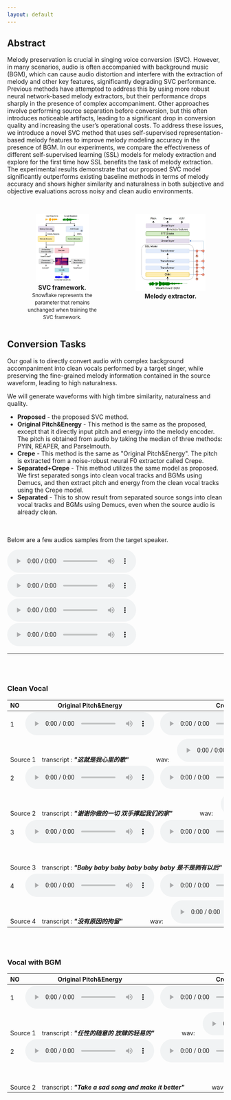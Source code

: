 ```yaml
---
layout: default
---
```


## Abstract

Melody preservation is crucial in singing voice conversion (SVC). However, in many scenarios, audio is often accompanied with background music (BGM), which can cause audio distortion and interfere with the extraction of melody and other key features, significantly degrading SVC performance.  Previous methods have attempted to address this by using more robust neural network-based melody extractors, but their performance drops sharply in the presence of complex accompaniment. Other approaches involve performing source separation before conversion, but this often introduces noticeable artifacts, leading to a significant drop in conversion quality and increasing the user’s operational costs. To address these issues, we introduce a novel SVC method that uses self-supervised representation-based melody features to improve melody modeling accuracy in the presence of BGM. In our experiments, we compare the effectiveness of different self-supervised learning (SSL) models for melody extraction and explore for the first time how SSL benefits the task of melody extraction. The experimental results demonstrate that our proposed SVC model significantly outperforms existing baseline methods in terms of melody accuracy and shows higher similarity and naturalness in both subjective and objective evaluations across noisy and clean audio environments.

<br>

<!-- <table style="border-collapse: collapse; width: 100%;">
<tr>
<td>
<img src="all.jpg" alt="图片1" style="display: block; margin: 0 auto; width: 600px;"/>
<p style="text-align: center;">SVC framework.</p>
</td>
<td>
<img src="melody.jpg" alt="图片2" style="display: block; margin: 0 auto; width: 800px;"/>
<p style="text-align: center;">Melody extractor.</p>
</td>
</tr>
</table> -->

<div style="display: flex; justify-content: space-between; align-items: flex-start;">
    <figure style="text-align: center;">
        <img src="all.jpg" alt="Image 1" style="max-width: 70% ">
		<figcaption style="text-align: center;">
            <strong>SVC framework.</strong><br>
            <small>Snowflake represents the parameter that remains unchanged when training the SVC framework.</small>
        </figcaption>
    </figure>
    <figure style="text-align: center;">
        <img src="melody.jpg" alt="Image 2" style="max-width: 98%">
        <figcaption style="text-align: center;"><strong>Melody extractor.</strong></figcaption>
    </figure>
</div>

<!-- <div style="text-align: center;">
	<img src="all.jpg" alt="SVC framework. Snowflake represents the parameter that remains unchanged when training the SVC framework." style="max-width: 4.8%"><p>这是图片2的标题</p><img src="melody.jpg" alt="Melody extractor." style="max-width: 54%"><p>这是图片2的标题</p>
</div> -->


## Conversion Tasks

Our goal is to directly convert audio with complex background accompaniment into clean vocals performed by a target singer, while preserving the fine-grained melody information contained in the source waveform, leading to high naturalness.

We will generate waveforms with high timbre similarity, naturalness and
quality.

- **Proposed** - the proposed SVC method.
- **Original Pitch&Energy** - This method is the same as the proposed, except that it directly input pitch and energy into the melody encoder. The pitch is obtained from audio by taking the median of three methods: PYIN, REAPER, and Parselmouth.
- **Crepe** - This method is the same as "Original Pitch&Energy". The pitch is extracted from a noise-robust neural F0 extractor called Crepe.
- **Separated+Crepe** - This method utilizes the same model as proposed. We first separated songs into clean vocal tracks and BGMs using Demucs, and then extract pitch and energy from the clean vocal tracks using the Crepe model.
- **Separated** - This to show result from separated source songs into clean vocal tracks and BGMs using Demucs, even when the source audio is already clean.

<br><br>
Below are a few audios samples from the target speaker.

<audio controls>
				<source src="audios\target\2019000761.wav" type="audio/mpeg">
				Your browser does not support this audio format.
			</audio>
<audio controls>
				<source src="audios\target\2063002339.wav" type="audio/mpeg">
				Your browser does not support this audio format.
			</audio>
<audio controls>
				<source src="audios\target\2075002790.wav" type="audio/mpeg">
				Your browser does not support this audio format.
			</audio>
<audio controls>
				<source src="audios\target\2075002791.wav" type="audio/mpeg">
				Your browser does not support this audio format.
			</audio>
<hr>

<br><br>


### Clean Vocal

<div class="table-wrapper">

<table>
<thead>
<tr class="header">
<th>NO</th>
<th>Original Pitch&Energy</th>
<th>Crepe</th>
<th>Separated</th>
<th>Separated+Crepe</th>
<th>Proposed</th>


</tr>
</thead>
<tbody>
<tr class="odd">
<td>1</td>
<td><audio controls>
				<source src="audios\clean\acous\0.wav" type="audio/mpeg">
				Your browser does not support this audio format.
			</audio></td>
<td><audio controls>
				<source src="audios\clean\crepe\0.wav" type="audio/mpeg">
				Your browser does not support this audio format.
			</audio></td>
<td><audio controls>
				<source src="audios\clean\separated\0.wav" type="audio/mpeg">
				Your browser does not support this audio format.
			</audio></td>
<td><audio controls>
				<source src="audios\clean\separated_crepe\0.wav" type="audio/mpeg">
				Your browser does not support this audio format.
			</audio></td>
<td><audio controls>
				<source src="audios\clean\proposed\0.wav" type="audio/mpeg">
				Your browser does not support this audio format.
			</audio></td>
</tr>
<tr class="even">
<td colspan="6">Source 1&emsp;transcript :
<em><strong>"这就是我心里的歌"</strong></em> &emsp;&emsp;&emsp;&emsp;
wav:&emsp;
<audio controls>
				<source src="audios\clean\source\0.wav" type="audio/mpeg">
				Your browser does not support this audio format.
			</audio>
</td>
</tr>

<tr class="odd">
<td>2</td>
<td><audio controls>
				<source src="audios\clean\acous\1.wav" type="audio/mpeg">
				Your browser does not support this audio format.
			</audio></td>
<td><audio controls>
				<source src="audios\clean\crepe\1.wav" type="audio/mpeg">
				Your browser does not support this audio format.
			</audio></td>
<td><audio controls>
				<source src="audios\clean\separated\1.wav" type="audio/mpeg">
				Your browser does not support this audio format.
			</audio></td>
<td><audio controls>
				<source src="audios\clean\separated_crepe\1.wav" type="audio/mpeg">
				Your browser does not support this audio format.
			</audio></td>
<td><audio controls>
				<source src="audios\clean\proposed\1.wav" type="audio/mpeg">
				Your browser does not support this audio format.
			</audio></td>
</tr>
<tr class="even">
<td colspan="6">Source 2&emsp;transcript :
<em><strong>"谢谢你做的一切 双手撑起我们的家"</strong></em> &emsp;&emsp;&emsp;&emsp;
wav:&emsp;
<audio controls>
				<source src="audios\clean\source\1.wav" type="audio/mpeg">
				Your browser does not support this audio format.
			</audio>
</td>
</tr>


<tr class="odd">
<td>3</td>
<td><audio controls>
				<source src="audios\clean\acous\2.wav" type="audio/mpeg">
				Your browser does not support this audio format.
			</audio></td>
<td><audio controls>
				<source src="audios\clean\crepe\2.wav" type="audio/mpeg">
				Your browser does not support this audio format.
			</audio></td>
<td><audio controls>
				<source src="audios\clean\separated\2.wav" type="audio/mpeg">
				Your browser does not support this audio format.
			</audio></td>
<td><audio controls>
				<source src="audios\clean\separated_crepe\2.wav" type="audio/mpeg">
				Your browser does not support this audio format.
			</audio></td>
<td><audio controls>
				<source src="audios\clean\proposed\2.wav" type="audio/mpeg">
				Your browser does not support this audio format.
			</audio></td>
</tr>
<tr class="even">
<td colspan="6">Source 3&emsp;transcript :
<em><strong>"Baby baby baby baby baby baby 是不是拥有以后"</strong></em> &emsp;&emsp;&emsp;&emsp;
wav:&emsp;
<audio controls>
				<source src="audios\clean\source\2.wav" type="audio/mpeg">
				Your browser does not support this audio format.
			</audio>
</td>
</tr>


<tr class="odd">
<td>4</td>
<td><audio controls>
				<source src="audios\clean\acous\3.wav" type="audio/mpeg">
				Your browser does not support this audio format.
			</audio></td>
<td><audio controls>
				<source src="audios\clean\crepe\3.wav" type="audio/mpeg">
				Your browser does not support this audio format.
			</audio></td>
<td><audio controls>
				<source src="audios\clean\separated\3.wav" type="audio/mpeg">
				Your browser does not support this audio format.
			</audio></td>
<td><audio controls>
				<source src="audios\clean\separated_crepe\3.wav" type="audio/mpeg">
				Your browser does not support this audio format.
			</audio></td>
<td><audio controls>
				<source src="audios\clean\proposed\3.wav" type="audio/mpeg">
				Your browser does not support this audio format.
			</audio></td>
</tr>
<tr class="even">
<td colspan="6">Source 4&emsp;transcript :
<em><strong>"没有原因的拘留"</strong></em> &emsp;&emsp;&emsp;&emsp;
wav:&emsp;
<audio controls>
				<source src="audios\clean\source\3.wav" type="audio/mpeg">
				Your browser does not support this audio format.
			</audio>
</td>
</tr>

</tbody>
</table>

</div>

  

  
  <br>
  <br>

### Vocal with BGM

<div class="table-wrapper">

<table>
<thead>
<tr class="header">
<th>NO</th>
<th>Original Pitch&Energy</th>
<th>Crepe</th>
<th>Separated</th>
<th>Separated+Crepe</th>
<th>Proposed</th>

</tr>
</thead>
<tbody>

<tr class="odd">
<td>1</td>
<td><audio controls>
				<source src="audios\noisy\acous\2.wav" type="audio/mpeg">
				Your browser does not support this audio format.
			</audio></td>
<td><audio controls>
				<source src="audios\noisy\crepe\2.wav" type="audio/mpeg">
				Your browser does not support this audio format.
			</audio></td>
<td><audio controls>
				<source src="audios\noisy\separated\2.wav" type="audio/mpeg">
				Your browser does not support this audio format.
			</audio></td>
<td><audio controls>
				<source src="audios\noisy\separated_crepe\2.wav" type="audio/mpeg">
				Your browser does not support this audio format.
			</audio></td>
<td><audio controls>
				<source src="audios\noisy\proposed\2.wav" type="audio/mpeg">
				Your browser does not support this audio format.
			</audio></td>
</tr>
<tr class="even">
<td colspan="6">Source 1&emsp;transcript :
<em><strong>"任性的随意的 放肆的轻易的"</strong></em> &emsp;&emsp;&emsp;&emsp;
wav:&emsp;
<audio controls>
				<source src="audios\noisy\source\2.wav" type="audio/mpeg">
				Your browser does not support this audio format.
			</audio>
</td>
</tr>


<tr class="odd">
<td>2</td>
<td><audio controls>
				<source src="audios\noisy\acous\1.wav" type="audio/mpeg">
				Your browser does not support this audio format.
			</audio></td>
<td><audio controls>
				<source src="audios\noisy\crepe\1.wav" type="audio/mpeg">
				Your browser does not support this audio format.
			</audio></td>
<td><audio controls>
				<source src="audios\noisy\separated\1.wav" type="audio/mpeg">
				Your browser does not support this audio format.
			</audio></td>
<td><audio controls>
				<source src="audios\noisy\separated_crepe\1.wav" type="audio/mpeg">
				Your browser does not support this audio format.
			</audio></td>
<td><audio controls>
				<source src="audios\noisy\proposed\1.wav" type="audio/mpeg">
				Your browser does not support this audio format.
			</audio></td>
</tr>
<tr class="even">
<td colspan="6">Source 2&emsp;transcript :
<em><strong>"Take a sad song and make it better"</strong></em> &emsp;&emsp;&emsp;&emsp;
wav:&emsp;
<audio controls>
				<source src="audios\noisy\source\1.wav" type="audio/mpeg">
				Your browser does not support this audio format.
			</audio>
</td>
</tr>

</tbody>
</table>

</div>

